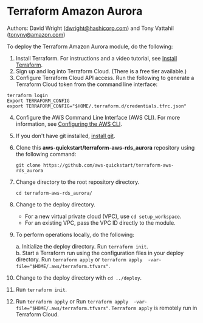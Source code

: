 # Terraform Amazon Aurora
Authors: David Wright (dwright@hashicorp.com) and Tony Vattahil (tonynv@amazon.com)

To deploy the Terraform Amazon Aurora module, do the following:

1. Install Terraform. For instructions and a video tutorial, see [Install Terraform](https://learn.hashicorp.com/tutorials/terraform/install-cli). 
2. Sign up and log into Terraform Cloud. (There is a free tier available.)
3. Configure Terraform Cloud API access. Run the following to generate a Terraform Cloud token from the command line interface:
```
terraform login
Export TERRAFORM_CONFIG
export TERRAFORM_CONFIG="$HOME/.terraform.d/credentials.tfrc.json"
```

4. Configure the AWS Command Line Interface (AWS CLI). For more information, see [Configuring the AWS CLI](https://docs.aws.amazon.com/cli/latest/userguide/cli-chap-configure.html).
5. If you don't have git installed, [install git](https://git-scm.com/book/en/v2/Getting-Started-Installing-Git). 
6. Clone this **aws-quickstart/terraform-aws-rds_aurora** repository using the following command:

   `git clone https://github.com/aws-quickstart/terraform-aws-rds_aurora`

7. Change directory to the root repository directory.

   `cd terraform-aws-rds_aurora/`

8. Change to the deploy directory.

   - For a new virtual private cloud (VPC), use `cd setup_workspace`. 
   - For an existing VPC, pass the VPC ID directly to the module.

9. To perform operations locally, do the following: 
   
   a. Initialize the deploy directory. Run `terraform init`.  
   b. Start a Terraform run using the configuration files in your deploy directory. Run `terraform apply` or `terraform apply  -var-file="$HOME/.aws/terraform.tfvars"`.
 
10. Change to the deploy directory with `cd ../deploy`.
11. Run `terraform init`.
12. Run `terraform apply` or Run `terraform apply  -var-file="$HOME/.aws/terraform.tfvars"`. `Terraform apply` is remotely run in Terraform Cloud. 
